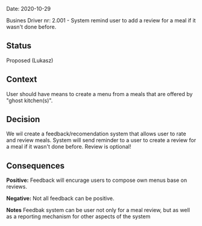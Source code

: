 Date: 2020-10-29 

Busines Driver nr: 2.001 - System remind user to add a review for a meal if it wasn't done before.

## Status

Proposed (Lukasz)

## Context

User should have means to create a menu from a meals that are offered by "ghost kitchen(s)".

## Decision

We wil create a feedback/recomendation system that allows user to rate and review meals. 
System will send reminder to a user to create a review for a meal if it wasn't done before. 
Review is optional!

## Consequences

**Positive:** Feedback will encurage users to compose own menus base on reviews. 

**Negative:** Not all feedback can be positive.

**Notes** Feedbak system can be user not only for a meal review, but as well as a reporting mechanism for other aspects of the system
